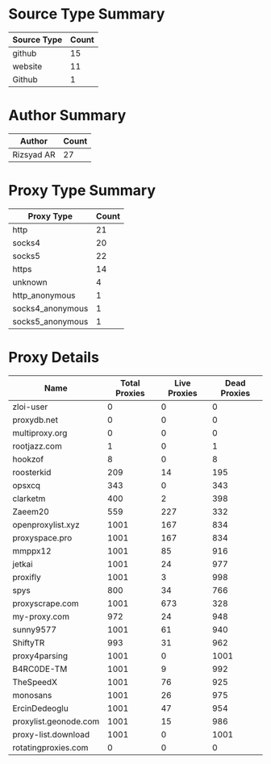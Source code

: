 # Source Type Summary

| Source Type | Count |
|-------------|-------|
| github | 15 |
| website | 11 |
| Github | 1 |


# Author Summary

| Author | Count |
|--------|-------|
| Rizsyad AR | 27 |


# Proxy Type Summary

| Proxy Type | Count |
|------------|-------|
| http | 21 |
| socks4 | 20 |
| socks5 | 22 |
| https | 14 |
| unknown | 4 |
| http_anonymous | 1 |
| socks4_anonymous | 1 |
| socks5_anonymous | 1 |


# Proxy Details

| Name | Total Proxies | Live Proxies | Dead Proxies |
|------|---------------|--------------|---------------|
| zloi-user | 0 | 0 | 0 |
| proxydb.net | 0 | 0 | 0 |
| multiproxy.org | 0 | 0 | 0 |
| rootjazz.com | 1 | 0 | 1 |
| hookzof | 8 | 0 | 8 |
| roosterkid | 209 | 14 | 195 |
| opsxcq | 343 | 0 | 343 |
| clarketm | 400 | 2 | 398 |
| Zaeem20 | 559 | 227 | 332 |
| openproxylist.xyz | 1001 | 167 | 834 |
| proxyspace.pro | 1001 | 167 | 834 |
| mmppx12 | 1001 | 85 | 916 |
| jetkai | 1001 | 24 | 977 |
| proxifly | 1001 | 3 | 998 |
| spys | 800 | 34 | 766 |
| proxyscrape.com | 1001 | 673 | 328 |
| my-proxy.com | 972 | 24 | 948 |
| sunny9577 | 1001 | 61 | 940 |
| ShiftyTR | 993 | 31 | 962 |
| proxy4parsing | 1001 | 0 | 1001 |
| B4RC0DE-TM | 1001 | 9 | 992 |
| TheSpeedX | 1001 | 76 | 925 |
| monosans | 1001 | 26 | 975 |
| ErcinDedeoglu | 1001 | 47 | 954 |
| proxylist.geonode.com | 1001 | 15 | 986 |
| proxy-list.download | 1001 | 0 | 1001 |
| rotatingproxies.com | 0 | 0 | 0 |
